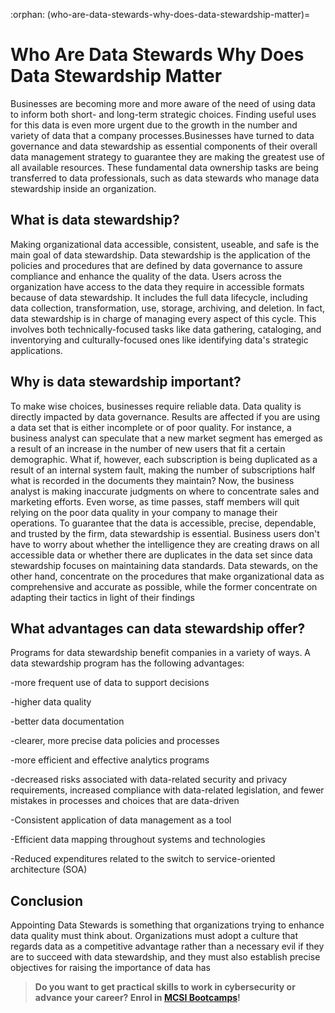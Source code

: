 :orphan:
(who-are-data-stewards-why-does-data-stewardship-matter)=
# Who Are Data Stewards Why Does Data Stewardship Matter
 
Businesses are becoming more and more aware of the need of using data to inform both short- and long-term strategic choices. Finding useful uses for this data is even more urgent due to the growth in the number and variety of data that a company processes.Businesses have turned to data governance and data stewardship as essential components of their overall data management strategy to guarantee they are making the greatest use of all available resources. These fundamental data ownership tasks are being transferred to data professionals, such as data stewards who manage data stewardship inside an organization.

## What is data stewardship?

Making organizational data accessible, consistent, useable, and safe is the main goal of data stewardship. Data stewardship is the application of the policies and procedures that are defined by data governance to assure compliance and enhance the quality of the data.
Users across the organization have access to the data they require in accessible formats because of data stewardship. It includes the full data lifecycle, including data collection, transformation, use, storage, archiving, and deletion.
In fact, data stewardship is in charge of managing every aspect of this cycle. This involves both technically-focused tasks like data gathering, cataloging, and inventorying and culturally-focused ones like identifying data's strategic applications.

## Why is data stewardship important?

To make wise choices, businesses require reliable data. Data quality is directly impacted by data governance. Results are affected if you are using a data set that is either incomplete or of poor quality.
For instance, a business analyst can speculate that a new market segment has emerged as a result of an increase in the number of new users that fit a certain demographic. What if, however, each subscription is being duplicated as a result of an internal system fault, making the number of subscriptions half what is recorded in the documents they maintain? Now, the business analyst is making inaccurate judgments on where to concentrate sales and marketing efforts.
Even worse, as time passes, staff members will quit relying on the poor data quality in your company to manage their operations. To guarantee that the data is accessible, precise, dependable, and trusted by the firm, data stewardship is essential.
Business users don't have to worry about whether the intelligence they are creating draws on all accessible data or whether there are duplicates in the data set since data stewardship focuses on maintaining data standards. Data stewards, on the other hand, concentrate on the procedures that make organizational data as comprehensive and accurate as possible, while the former concentrate on adapting their tactics in light of their findings

## What advantages can data stewardship offer?

Programs for data stewardship benefit companies in a variety of ways. A data stewardship program has the following advantages:

-more frequent use of data to support decisions

-higher data quality

-better data documentation

-clearer, more precise data policies and processes

-more efficient and effective analytics programs

-decreased risks associated with data-related security and privacy requirements, increased compliance with data-related legislation, and fewer mistakes in processes and choices that are data-driven

-Consistent application of data management as a tool

-Efficient data mapping throughout systems and technologies

-Reduced expenditures related to the switch to service-oriented architecture (SOA)

## Conclusion

Appointing Data Stewards is something that organizations trying to enhance data quality must think about. Organizations must adopt a culture that regards data as a competitive advantage rather than a necessary evil if they are to succeed with data stewardship, and they must also establish precise objectives for raising the importance of data has

> **Do you want to get practical skills to work in cybersecurity or advance your career? Enrol in [MCSI Bootcamps](https://www.mosse-institute.com/bootcamps.html)!**